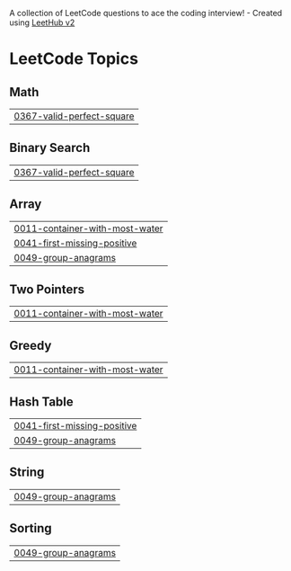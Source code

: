 A collection of LeetCode questions to ace the coding interview! - Created using [LeetHub v2](https://github.com/arunbhardwaj/LeetHub-2.0)
<!---LeetCode Topics Start-->
# LeetCode Topics
## Math
|  |
| ------- |
| [0367-valid-perfect-square](https://github.com/saritakarwaa/leetcode-gfg/tree/master/0367-valid-perfect-square) |
## Binary Search
|  |
| ------- |
| [0367-valid-perfect-square](https://github.com/saritakarwaa/leetcode-gfg/tree/master/0367-valid-perfect-square) |
## Array
|  |
| ------- |
| [0011-container-with-most-water](https://github.com/saritakarwaa/leetcode-gfg/tree/master/0011-container-with-most-water) |
| [0041-first-missing-positive](https://github.com/saritakarwaa/leetcode-gfg/tree/master/0041-first-missing-positive) |
| [0049-group-anagrams](https://github.com/saritakarwaa/leetcode-gfg/tree/master/0049-group-anagrams) |
## Two Pointers
|  |
| ------- |
| [0011-container-with-most-water](https://github.com/saritakarwaa/leetcode-gfg/tree/master/0011-container-with-most-water) |
## Greedy
|  |
| ------- |
| [0011-container-with-most-water](https://github.com/saritakarwaa/leetcode-gfg/tree/master/0011-container-with-most-water) |
## Hash Table
|  |
| ------- |
| [0041-first-missing-positive](https://github.com/saritakarwaa/leetcode-gfg/tree/master/0041-first-missing-positive) |
| [0049-group-anagrams](https://github.com/saritakarwaa/leetcode-gfg/tree/master/0049-group-anagrams) |
## String
|  |
| ------- |
| [0049-group-anagrams](https://github.com/saritakarwaa/leetcode-gfg/tree/master/0049-group-anagrams) |
## Sorting
|  |
| ------- |
| [0049-group-anagrams](https://github.com/saritakarwaa/leetcode-gfg/tree/master/0049-group-anagrams) |
<!---LeetCode Topics End-->